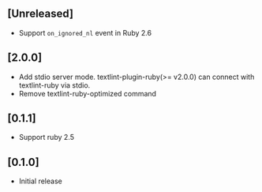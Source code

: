## [Unreleased]

- Support `on_ignored_nl` event in Ruby 2.6

## [2.0.0]

- Add stdio server mode. textlint-plugin-ruby(>= v2.0.0) can connect with textlint-ruby via stdio.
- Remove textlint-ruby-optimized command

## [0.1.1]

- Support ruby 2.5

## [0.1.0]

- Initial release
